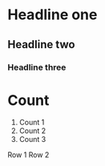 # Headline one
## Headline two
### Headline three

# Count
1. Count 1
2. Count 2
3. Count 3


Row 1
Row 2
